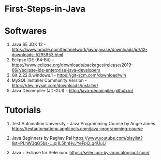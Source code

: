 # First-Steps-in-Java

# Softwares
1. Java SE JDK 12 - https://www.oracle.com/technetwork/java/javase/downloads/jdk12-downloads-5295953.html
2. Eclipse IDE (64-Bit)  - https://www.eclipse.org/downloads/packages/release/2019-06/r/eclipse-ide-enterprise-java-developers
3. Git 2.22.0.windows.1 - https://git-scm.com/download/win
4. MySQL Installer Community Version - https://dev.mysql.com/downloads/installer/
5. Java Decompiler (JD-GUI) -   http://java-decompiler.github.io/


# Tutorials
1. Test Automation University - Java Programming Course by Angie Jones.
https://testautomationu.applitools.com/java-programming-course

2. Java Beginners by Raghav Pal
https://www.youtube.com/playlist?list=PLhW3qG5bs-L_qj1L5hnHvJYeFpQ_g4UuU

3. Java + Eclipse for Selenium.
https://selenium-by-arun.blogspot.com/